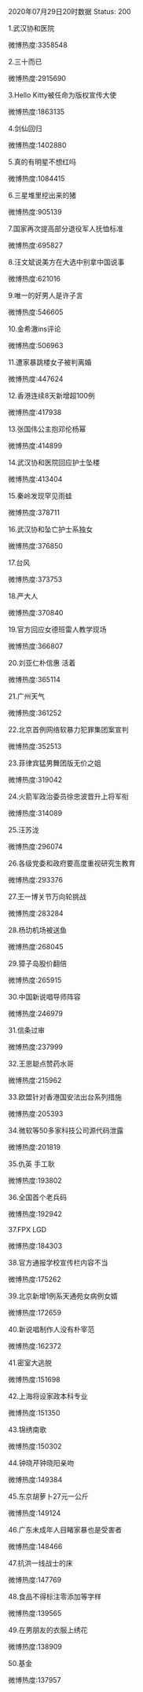 2020年07月29日20时数据
Status: 200

1.武汉协和医院

微博热度:3358548

2.三十而已

微博热度:2915690

3.Hello Kitty被任命为版权宣传大使

微博热度:1863135

4.剑仙回归

微博热度:1402880

5.真的有明星不想红吗

微博热度:1084415

6.三星堆里挖出来的猪

微博热度:905139

7.国家再次提高部分退役军人抚恤标准

微博热度:695827

8.汪文斌说美方在大选中别拿中国说事

微博热度:621016

9.唯一的好男人是许子言

微博热度:546605

10.金希澈ins评论

微博热度:506963

11.遭家暴跳楼女子被判离婚

微博热度:447624

12.香港连续8天新增超100例

微博热度:417938

13.张国伟公主抱邓伦杨幂

微博热度:414899

14.武汉协和医院回应护士坠楼

微博热度:413404

15.秦岭发现罕见雨蛙

微博热度:378711

16.武汉协和坠亡护士系独女

微博热度:376850

17.台风

微博热度:373753

18.严大人

微博热度:370840

19.官方回应女德班雷人教学现场

微博热度:366807

20.刘亚仁朴信惠 活着

微博热度:365114

21.广州天气

微博热度:361252

22.北京首例网络软暴力犯罪集团案宣判

微博热度:352513

23.菲律宾猛男舞团版无价之姐

微博热度:319042

24.火箭军政治委员徐忠波晋升上将军衔

微博热度:314089

25.汪苏泷

微博热度:296074

26.各级党委和政府要高度重视研究生教育

微博热度:293376

27.王一博关节万向轮挑战

微博热度:283284

28.杨玏机场被送鱼

微博热度:268045

29.獐子岛股价翻倍

微博热度:265915

30.中国新说唱导师阵容

微博热度:246979

31.信条过审

微博热度:237999

32.王思聪点赞药水哥

微博热度:215962

33.欧盟针对香港国安法出台系列措施

微博热度:205393

34.微软等50多家科技公司源代码泄露

微博热度:201819

35.仇英 手工耿

微博热度:193802

36.全国首个老兵码

微博热度:192942

37.FPX LGD

微博热度:184303

38.官方通报学校宣传栏内容不当

微博热度:175262

39.北京新增1例系天通苑女病例女婿

微博热度:172659

40.新说唱制作人没有朴宰范

微博热度:162372

41.密室大逃脱

微博热度:151698

42.上海将设家政本科专业

微博热度:151350

43.锦绣南歌

微博热度:150302

44.钟晓芹钟晓阳亲吻

微博热度:149384

45.东京胡萝卜27元一公斤

微博热度:149124

46.广东未成年人目睹家暴也是受害者

微博热度:148466

47.抗洪一线战士的床

微博热度:147769

48.食品不得标注零添加等字样

微博热度:139565

49.在男朋友的衣服上绣花

微博热度:138909

50.基金

微博热度:137957


